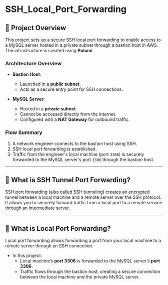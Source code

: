 # SSH_Local_Port_Forwarding

## 📌 **Project Overview**
This project sets up a secure SSH local port forwarding to enable access to a MySQL server hosted in a private subnet through a bastion host in AWS. The infrastructure is created using **Pulumi**.

### **Architecture Overview**
- **Bastion Host**:
  - Launched in a **public subnet**.
  - Acts as a secure entry point for SSH connections.

- **MySQL Server**:
  - Hosted in a **private subnet**.
  - Cannot be accessed directly from the internet.
  - Configured with a **NAT Gateway** for outbound traffic.

### **Flow Summary**  
1. A network engineer connects to the bastion host using SSH.  
2. SSH local port forwarding is established.  
3. Traffic from the engineer's local machine (port `3306`) is securely forwarded to the MySQL server's port `3306` through the bastion host.  

---

## 🔎 **What is SSH Tunnel Port Forwarding?**
SSH port forwarding (also called SSH tunneling) creates an encrypted tunnel between a local machine and a remote server over the SSH protocol. It allows you to securely forward traffic from a local port to a remote service through an intermediate server.

---

## 🔎 **What is Local Port Forwarding?**
Local port forwarding allows forwarding a port from your local machine to a remote server through an SSH connection.  
- In this project:
  - Local machine’s **port 3306** is forwarded to the MySQL server’s **port 3306**.
  - Traffic flows through the bastion host, creating a secure connection between the local machine and the private MySQL server.

